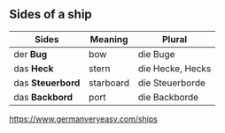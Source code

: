 ## Sides of a ship

| Sides              | Meaning   | Plural           |
| ------------------ | --------- | ---------------- |
| der **Bug**        | bow       | die Buge         |
| das **Heck**       | stern     | die Hecke, Hecks |
| das **Steuerbord** | starboard | die Steuerborde  |
| das **Backbord**   | port      | die Backborde    |



https://www.germanveryeasy.com/ships
